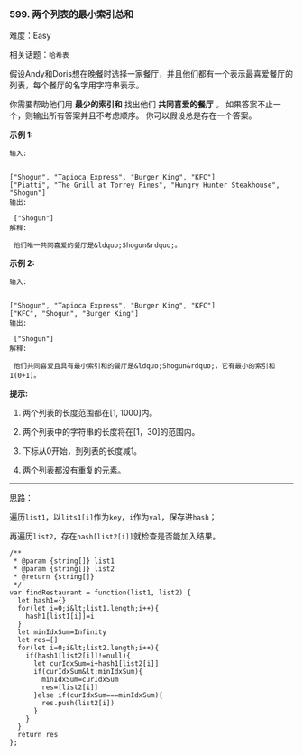 ### 599. 两个列表的最小索引总和

难度：Easy

相关话题：`哈希表`

假设Andy和Doris想在晚餐时选择一家餐厅，并且他们都有一个表示最喜爱餐厅的列表，每个餐厅的名字用字符串表示。



你需要帮助他们用 **最少的索引和** 找出他们 **共同喜爱的餐厅** 。 如果答案不止一个，则输出所有答案并且不考虑顺序。 你可以假设总是存在一个答案。



 **示例 1:** 





```
输入:


["Shogun", "Tapioca Express", "Burger King", "KFC"]
["Piatti", "The Grill at Torrey Pines", "Hungry Hunter Steakhouse", "Shogun"]
输出:

 ["Shogun"]
解释:

 他们唯一共同喜爱的餐厅是&ldquo;Shogun&rdquo;。

```

 **示例 2:** 





```
输入:


["Shogun", "Tapioca Express", "Burger King", "KFC"]
["KFC", "Shogun", "Burger King"]
输出:

 ["Shogun"]
解释:

 他们共同喜爱且具有最小索引和的餐厅是&ldquo;Shogun&rdquo;，它有最小的索引和1(0+1)。

```

 **提示:** 





1. 两个列表的长度范围都在[1, 1000]内。

2. 两个列表中的字符串的长度将在[1，30]的范围内。

3. 下标从0开始，到列表的长度减1。

4. 两个列表都没有重复的元素。






-----

思路：

遍历`list1`，以`lits1[i]`作为`key`，`i`作为`val`，保存进`hash`；

再遍历`list2`，存在`hash[list2[i]]`就检查是否能加入结果。


```
/**
 * @param {string[]} list1
 * @param {string[]} list2
 * @return {string[]}
 */
var findRestaurant = function(list1, list2) {
  let hash1={}
  for(let i=0;i&lt;list1.length;i++){
    hash1[list1[i]]=i
  }
  let minIdxSum=Infinity
  let res=[]
  for(let i=0;i&lt;list2.length;i++){
    if(hash1[list2[i]]!=null){
      let curIdxSum=i+hash1[list2[i]]
      if(curIdxSum&lt;minIdxSum){
        minIdxSum=curIdxSum
        res=[list2[i]]
      }else if(curIdxSum===minIdxSum){
        res.push(list2[i])
      }
    }
  }
  return res
};



```
